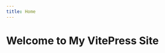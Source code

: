 ```yaml
---
title: Home
---
```


# Welcome to My VitePress Site

<script>
  if (typeof window !== 'undefined') {
    window.location.href = '/zh/javascript';
  }
</script>
